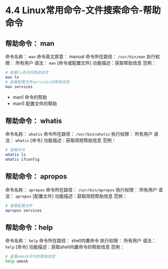 # 4.4 Linux常用命令-文件搜索命令-帮助命令

## 帮助命令： man
命令名称： `man`
命令英文原意： manual
命令所在路径： `/usr/bin/man`
执行权限： 所有用户
语法： `man` [命令或配置文件]
功能描述：获取帮助信息
范例：
```bash
# 查看ls命令的帮助信息
man ls
# 查看配置文件services的帮助信息
man services
```
- man1 命令的帮助
- man5 配置文件的帮助

## 帮助命令： whatis
命令名称： `whatis`
命令所在路径： `/usr/bin/whatis`
执行权限： 所有用户
语法： `whatis` [命令]
功能描述：获取简短帮助信息
范例：
```bash
# 查看命令
whatis ls
whatis ifconfig
```
## 帮助命令： apropos
命令名称： `apropos`
命令所在路径： `/usr/bin/apropos`
执行权限： 所有用户
语法： `apropos` [配置文件]
功能描述：获取简短帮助信息
范例：
```bash
# 查看配置文件
apropos services
```
## 帮助命令：help
命令名称： `help`
命令所在路径： shell内置命令
执行权限： 所有用户
语法： `help` [命令]
功能描述：获取shell内置命令的帮助信息
范例：
```bash
# 查看umask命令的帮助信息
help umask
```
